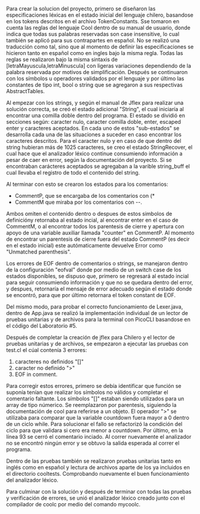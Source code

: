 Para crear la solucion del proyecto, primero se diseñaron las especificaciones léxicas en el estado inicial del lenguaje chilero, basandose en los tokens descritos en el archivo TokenConstants.
Sse tomaron en cuenta las reglas del lenguaje Cool dentro de su manual de usuario, donde indica que todas sus palabras reservadas son case insensitive, lo cual también se aplicó para sus contrapartes en español. No se realizó una traducción como tal, sino que al momento de definir las especificaciones se hicieron tanto en español como en ingles bajo la misma regla. Todas las reglas se realizaron bajo la misma sintaxis de [letraMayuscula,letraMinuscula] con ligeras variaciones dependiendo de la palabra reservada por motivos de simplificación. Después se continuaron con los símbolos u operadores validados por el lenguaje y por último las constantes de tipo int, bool o string que se agregaron a sus respectivas AbstractTables.

Al empezar con los strings, y según el manual de Jflex para realizar una solución correcta, se creó el estado adicional "String", el cual iniciaría al encontrar una comilla doble dentro del programa. El estado se dividió en secciones según: caracter nulo, caracter comilla doble, enter, escaped enter y caracteres aceptados. En cada uno de estos "sub-estados" se desarrolla cada una de las situaciones a suceder en caso encontrar los caracteres descritos. Para el caracter nulo y en caso de que dentro del string hubieran más de 1025 caracteres, se creo el estado StringRecover, el cual hace que el analizador léxico continue consumiendo información a pesar de caer en error, según la documentación del proyecto. Si se encontraban carácteres aceptados se agregaban a la varible string_buff el cual llevaba el registro de todo el contenido del string.

Al terminar con esto se crearon los estados para los comentarios:
- CommentP, que se encargaba de los comentarios con (* 
- CommentM que miraba por los comentarios con --. 

Ambos omiten el contenido dentro o despues de estos simbolos de definicióny retornaba al estado incial, al encontrar enter en el caso de CommentM, o al encontrar todos los parentesis de cierre y apertura con apoyo de una variable auxiliar llamada "counter" en CommentP. Al momento de encontrar un parentesis de cierre fuera del estado CommentP (es decir en el estado inicial) este autómaticamente devuelve Error como "Unmatched parenthesis".

Los errores de EOF dentro de comentarios o strings, se manejaron dentro de la configuración "eofval" donde por medio de un switch case de los estados disponibles, se dispuso que, primero se regresará al estado incial para seguir consumiendo información y que no se quedara dentro del error, y despues, retornaría el mensaje de error adecuado según el estado donde se encontró, para que por último retornara el token constant de EOF.

Del mismo modo, para probar el correcto funcionamiento de Lexer.java, dentro de App.java se realizó la implementación individual de un lector de pruebas unitarias y de archivos para la terminal con PicoCLI basandose en el código del Laboratorio #5.

Después de completar la creación de jflex para Chilero y el lector de pruebas unitarias y de archivos, se empezaron a ejecutar las pruebas con test.cl el cúal contenía 3 errores: 
1. caracteres no definidos "[]"
2. caracter no definido ">"
3. EOF in comment.

Para corregir estos errores, primero se debía identificar que función se suponía tenían que realizar los símbolos no válidos y completar el comentario faltante.
Los símbolos "[]" estaban siendo utilizados para un array de tipo númerico. Se reemplazaron por parentesis, siguiendo la documentación de cool para referirse a un objeto.
El operador ">" se utilizaba para comparar que la variable countdown fuera mayor a 0 dentro de un ciclo while. Para solucionar el fallo se refactorizó la condición del ciclo para que validara si cero era menor a countdown.
Por último, en la línea 93 se cerró el comentario inciado.
Al correr nuevamente el analizador no se encontró ningún error y se obtuvo la salida esperada al correr el programa.

Dentro de las pruebas también se realizaron pruebas unitarias tanto en inglés como en español y lectura de archivos aparte de los ya incluidos en el directorio cooltests. Comprobando nuevamente el buen funcionamiento del analizador léxico.

Para culminar con la solución y después de terminar con todas las pruebas y verificación de errores, se unió el analizador léxico creado junto con el compilador de coolc por medio del comando mycoolc.

